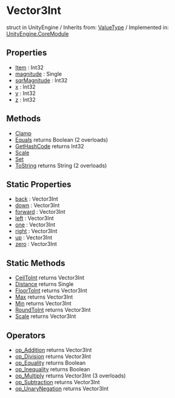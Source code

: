 # Vector3Int
struct in UnityEngine
 / Inherits from: <a href="https://docs.unity3d.com/6000.0/Documentation/ScriptReference/ValueType.html">ValueType</a> / Implemented in: <a href="https://docs.unity3d.com/6000.0/Documentation/ScriptReference/UnityEngine.CoreModule.html">UnityEngine.CoreModule</a>

## Properties
- <a href="https://docs.unity3d.com/6000.0/Documentation/ScriptReference/Vector3Int-Item.html">Item</a> : Int32
- <a href="https://docs.unity3d.com/6000.0/Documentation/ScriptReference/Vector3Int-magnitude.html">magnitude</a> : Single
- <a href="https://docs.unity3d.com/6000.0/Documentation/ScriptReference/Vector3Int-sqrMagnitude.html">sqrMagnitude</a> : Int32
- <a href="https://docs.unity3d.com/6000.0/Documentation/ScriptReference/Vector3Int-x.html">x</a> : Int32
- <a href="https://docs.unity3d.com/6000.0/Documentation/ScriptReference/Vector3Int-y.html">y</a> : Int32
- <a href="https://docs.unity3d.com/6000.0/Documentation/ScriptReference/Vector3Int-z.html">z</a> : Int32

## Methods
- <a href="https://docs.unity3d.com/6000.0/Documentation/ScriptReference/Vector3Int.Clamp.html">Clamp</a>
- <a href="https://docs.unity3d.com/6000.0/Documentation/ScriptReference/Vector3Int.Equals.html">Equals</a> returns Boolean (2 overloads)
- <a href="https://docs.unity3d.com/6000.0/Documentation/ScriptReference/Vector3Int.GetHashCode.html">GetHashCode</a> returns Int32
- <a href="https://docs.unity3d.com/6000.0/Documentation/ScriptReference/Vector3Int.Scale.html">Scale</a>
- <a href="https://docs.unity3d.com/6000.0/Documentation/ScriptReference/Vector3Int.Set.html">Set</a>
- <a href="https://docs.unity3d.com/6000.0/Documentation/ScriptReference/Vector3Int.ToString.html">ToString</a> returns String (2 overloads)

## Static Properties
- <a href="https://docs.unity3d.com/6000.0/Documentation/ScriptReference/Vector3Int-back.html">back</a> : Vector3Int
- <a href="https://docs.unity3d.com/6000.0/Documentation/ScriptReference/Vector3Int-down.html">down</a> : Vector3Int
- <a href="https://docs.unity3d.com/6000.0/Documentation/ScriptReference/Vector3Int-forward.html">forward</a> : Vector3Int
- <a href="https://docs.unity3d.com/6000.0/Documentation/ScriptReference/Vector3Int-left.html">left</a> : Vector3Int
- <a href="https://docs.unity3d.com/6000.0/Documentation/ScriptReference/Vector3Int-one.html">one</a> : Vector3Int
- <a href="https://docs.unity3d.com/6000.0/Documentation/ScriptReference/Vector3Int-right.html">right</a> : Vector3Int
- <a href="https://docs.unity3d.com/6000.0/Documentation/ScriptReference/Vector3Int-up.html">up</a> : Vector3Int
- <a href="https://docs.unity3d.com/6000.0/Documentation/ScriptReference/Vector3Int-zero.html">zero</a> : Vector3Int

## Static Methods
- <a href="https://docs.unity3d.com/6000.0/Documentation/ScriptReference/Vector3Int.CeilToInt.html">CeilToInt</a> returns Vector3Int
- <a href="https://docs.unity3d.com/6000.0/Documentation/ScriptReference/Vector3Int.Distance.html">Distance</a> returns Single
- <a href="https://docs.unity3d.com/6000.0/Documentation/ScriptReference/Vector3Int.FloorToInt.html">FloorToInt</a> returns Vector3Int
- <a href="https://docs.unity3d.com/6000.0/Documentation/ScriptReference/Vector3Int.Max.html">Max</a> returns Vector3Int
- <a href="https://docs.unity3d.com/6000.0/Documentation/ScriptReference/Vector3Int.Min.html">Min</a> returns Vector3Int
- <a href="https://docs.unity3d.com/6000.0/Documentation/ScriptReference/Vector3Int.RoundToInt.html">RoundToInt</a> returns Vector3Int
- <a href="https://docs.unity3d.com/6000.0/Documentation/ScriptReference/Vector3Int.Scale.html">Scale</a> returns Vector3Int

## Operators
- <a href="https://docs.unity3d.com/6000.0/Documentation/ScriptReference/Vector3Int.op_Addition.html">op_Addition</a> returns Vector3Int
- <a href="https://docs.unity3d.com/6000.0/Documentation/ScriptReference/Vector3Int.op_Division.html">op_Division</a> returns Vector3Int
- <a href="https://docs.unity3d.com/6000.0/Documentation/ScriptReference/Vector3Int.op_Equality.html">op_Equality</a> returns Boolean
- <a href="https://docs.unity3d.com/6000.0/Documentation/ScriptReference/Vector3Int.op_Inequality.html">op_Inequality</a> returns Boolean
- <a href="https://docs.unity3d.com/6000.0/Documentation/ScriptReference/Vector3Int.op_Multiply.html">op_Multiply</a> returns Vector3Int (3 overloads)
- <a href="https://docs.unity3d.com/6000.0/Documentation/ScriptReference/Vector3Int.op_Subtraction.html">op_Subtraction</a> returns Vector3Int
- <a href="https://docs.unity3d.com/6000.0/Documentation/ScriptReference/Vector3Int.op_UnaryNegation.html">op_UnaryNegation</a> returns Vector3Int
